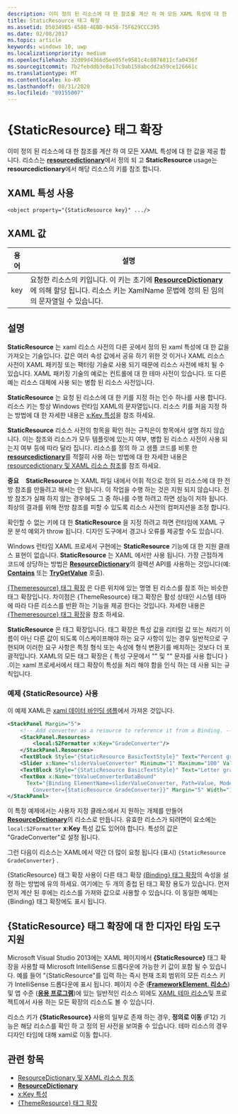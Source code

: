 ```yaml
---
description: 이미 정의 된 리소스에 대 한 참조를 계산 하 여 모든 XAML 특성에 대 한 값을 제공 합니다. 리소스는 ResourceDictionary에서 정의 되 고 StaticResource usage는 ResourceDictionary에서 해당 리소스의 키를 참조 합니다.
title: StaticResource 태그 확장
ms.assetid: D50349B5-4588-4EBD-9458-75F629CCC395
ms.date: 02/08/2017
ms.topic: article
keywords: windows 10, uwp
ms.localizationpriority: medium
ms.openlocfilehash: 32d09d4366d5ee05fe9581c4c8076811cfa0436f
ms.sourcegitcommit: 7b2febddb3e8a17c9ab158abcdd2a59ce126661c
ms.translationtype: MT
ms.contentlocale: ko-KR
ms.lasthandoff: 08/31/2020
ms.locfileid: "89155007"
---
```

# <a name="staticresource-markup-extension"></a>{StaticResource} 태그 확장


이미 정의 된 리소스에 대 한 참조를 계산 하 여 모든 XAML 특성에 대 한 값을 제공 합니다. 리소스는 [**resourcedictionary**](/uwp/api/Windows.UI.Xaml.ResourceDictionary)에서 정의 되 고 **StaticResource** usage는 **resourcedictionary**에서 해당 리소스의 키를 참조 합니다.

## <a name="xaml-attribute-usage"></a>XAML 특성 사용

``` syntax
<object property="{StaticResource key}" .../>
```

## <a name="xaml-values"></a>XAML 값

| 용어 | 설명 |
|------|-------------|
| key | 요청한 리소스의 키입니다. 이 키는 초기에 [**ResourceDictionary**](/uwp/api/Windows.UI.Xaml.ResourceDictionary)에 의해 할당 됩니다. 리소스 키는 XamlName 문법에 정의 된 임의의 문자열일 수 있습니다. |

## <a name="remarks"></a>설명

**StaticResource** 는 xaml 리소스 사전의 다른 곳에서 정의 된 xaml 특성에 대 한 값을 가져오는 기술입니다. 값은 여러 속성 값에서 공유 하기 위한 것 이거나 XAML 리소스 사전이 XAML 패키징 또는 팩터링 기술로 사용 되기 때문에 리소스 사전에 배치 될 수 있습니다. XAML 패키징 기술의 예로는 컨트롤에 대 한 테마 사전이 있습니다. 또 다른 예는 리소스 대체에 사용 되는 병합 된 리소스 사전입니다.

**StaticResource** 는 요청 된 리소스에 대 한 키를 지정 하는 인수 하나를 사용 합니다. 리소스 키는 항상 Windows 런타임 XAML의 문자열입니다. 리소스 키를 처음 지정 하는 방법에 대 한 자세한 내용은 [x:Key 특성](x-key-attribute.md)을 참조 하세요.

**StaticResource** 리소스 사전의 항목을 확인 하는 규칙은이 항목에서 설명 하지 않습니다. 이는 참조와 리소스가 모두 템플릿에 있는지 여부, 병합 된 리소스 사전이 사용 되는지 여부 등에 따라 달라 집니다. 리소스를 정의 하 고 샘플 코드를 비롯 한 [**resourcedictionary**](/uwp/api/Windows.UI.Xaml.ResourceDictionary)를 적절히 사용 하는 방법에 대 한 자세한 내용은 [resourcedictionary 및 XAML 리소스 참조](../design/controls-and-patterns/resourcedictionary-and-xaml-resource-references.md)를 참조 하세요.

**중요**    **StaticResource** 는 XAML 파일 내에서 어휘 적으로 정의 된 리소스에 대 한 전방 참조를 만들려고 해서는 안 됩니다. 이 작업을 수행 하는 것은 지원 되지 않습니다. 전방 참조가 실패 하지 않는 경우에도 그 중 하나를 수행 하려고 하면 성능이 저하 됩니다. 최상의 결과를 위해 전방 참조를 피할 수 있도록 리소스 사전의 컴퍼지션을 조정 합니다.

확인할 수 없는 키에 대 한 **StaticResource** 을 지정 하려고 하면 런타임에 XAML 구문 분석 예외가 throw 됩니다. 디자인 도구에서 경고나 오류를 제공할 수도 있습니다.

Windows 런타임 XAML 프로세서 구현에는 **StaticResource** 기능에 대 한 지원 클래스 표현이 없습니다. **StaticResource** 는 XAML 에서만 사용 됩니다. 가장 근접하게 코드에 상당하는 방법은 [**ResourceDictionary**](/uwp/api/Windows.UI.Xaml.ResourceDictionary)의 컬렉션 API를 사용하는 것입니다(예: [**Contains**](/uwp/api/windows.ui.xaml.resourcedictionary.contains) 또는 [**TryGetValue**](/uwp/api/windows.ui.xaml.resourcedictionary.trygetvalue) 호출).

[{Themeresource} 태그 확장](themeresource-markup-extension.md) 은 다른 위치에 있는 명명 된 리소스를 참조 하는 비슷한 태그 확장입니다. 차이점은 {ThemeResource} 태그 확장은 활성 상태인 시스템 테마에 따라 다른 리소스를 반환 하는 기능을 제공 한다는 것입니다. 자세한 내용은 [{Themeresource} 태그 확장](themeresource-markup-extension.md)을 참조 하세요.

**StaticResource** 은 태그 확장입니다. 태그 확장은 특성 값을 리터럴 값 또는 처리기 이름이 아닌 다른 값이 되도록 이스케이프해야 하는 요구 사항이 있는 경우 일반적으로 구현되며 이러한 요구 사항은 특정 형식 또는 속성에 형식 변환기를 배치하는 것보다 더 포괄적입니다. XAML의 모든 태그 확장은 \{ 특성 구문에서 "" 및 "" 문자를 사용 합니다 \} .이는 xaml 프로세서에서 태그 확장이 특성을 처리 해야 함을 인식 하는 데 사용 되는 규칙입니다.

### <a name="an-example-staticresource-usage"></a>예제 {StaticResource} 사용

이 예제 XAML은 [xaml 데이터 바인딩 샘플](https://github.com/Microsoft/Windows-universal-samples/tree/master/Samples/XamlBind)에서 가져온 것입니다.

```xml
<StackPanel Margin="5">
    <!-- Add converter as a resource to reference it from a Binding. --> 
    <StackPanel.Resources>
        <local:S2Formatter x:Key="GradeConverter"/>
    </StackPanel.Resources>
    <TextBlock Style="{StaticResource BasicTextStyle}" Text="Percent grade:" Margin="5" />
    <Slider x:Name="sliderValueConverter" Minimum="1" Maximum="100" Value="70" Margin="5"/>
    <TextBlock Style="{StaticResource BasicTextStyle}" Text="Letter grade:" Margin="5"/>
    <TextBox x:Name="tbValueConverterDataBound"
      Text="{Binding ElementName=sliderValueConverter, Path=Value, Mode=OneWay,  
        Converter={StaticResource GradeConverter}}" Margin="5" Width="150"/> 
</StackPanel> 
```

이 특정 예제에서는 사용자 지정 클래스에서 지 원하는 개체를 만들어 [**ResourceDictionary**](/uwp/api/Windows.UI.Xaml.ResourceDictionary)의 리소스로 만듭니다. 유효한 리소스가 되려면이 요소에는 `local:S2Formatter` **x:Key** 특성 값도 있어야 합니다. 특성의 값은 "GradeConverter"로 설정 됩니다.

그런 다음이 리소스는 XAML에서 약간 더 많이 요청 됩니다 (표시) `{StaticResource GradeConverter}` .

{StaticResource} 태그 확장 사용이 다른 태그 확장 [{Binding} 태그 확장](binding-markup-extension.md)의 속성을 설정 하는 방법에 유의 하세요. 여기에는 두 개의 중첩 된 태그 확장 용도가 있습니다. 먼저 먼저 계산 된 후에는 리소스를 가져와 값으로 사용할 수 있습니다. 이 동일한 예제는 {Binding} 태그 확장에도 표시 됩니다.

## <a name="design-time-tools-support-for-the-staticresource-markup-extension"></a>**{StaticResource}** 태그 확장에 대 한 디자인 타임 도구 지원

Microsoft Visual Studio 2013에는 XAML 페이지에서 **{StaticResource}** 태그 확장을 사용할 때 Microsoft IntelliSense 드롭다운에 가능한 키 값이 포함 될 수 있습니다. 예를 들어 "{StaticResource"를 입력 하는 즉시 현재 조회 범위의 모든 리소스 키가 IntelliSense 드롭다운에 표시 됩니다. 페이지 수준 ([**FrameworkElement. 리소스**](/uwp/api/windows.ui.xaml.frameworkelement.resources)) 및 앱 수준 ([**응용 프로그램**](/uwp/api/windows.ui.xaml.application.resources))에 있는 일반적인 리소스 외에도 [XAML 테마 리소스](../design/controls-and-patterns/xaml-theme-resources.md)및 프로젝트에서 사용 하는 모든 확장의 리소스도 볼 수 있습니다.

리소스 키가 **{StaticResource}** 사용의 일부로 존재 하는 경우, **정의로 이동** (F12) 기능은 해당 리소스를 확인 하 고 정의 된 사전을 보여줄 수 있습니다. 테마 리소스의 경우 디자인 타임에 대해 xaml로 이동 합니다.

## <a name="related-topics"></a>관련 항목

* [ResourceDictionary 및 XAML 리소스 참조](../design/controls-and-patterns/resourcedictionary-and-xaml-resource-references.md)
* [**ResourceDictionary**](/uwp/api/Windows.UI.Xaml.ResourceDictionary)
* [x:Key 특성](x-key-attribute.md)
* [{ThemeResource} 태그 확장](themeresource-markup-extension.md)
